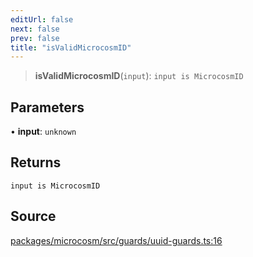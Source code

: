 ```yaml
---
editUrl: false
next: false
prev: false
title: "isValidMicrocosmID"
---
```


> **isValidMicrocosmID**(`input`): `input is MicrocosmID`

## Parameters

• **input**: `unknown`

## Returns

`input is MicrocosmID`

## Source

[packages/microcosm/src/guards/uuid-guards.ts:16](https://github.com/nodenogg-in/alpha-p2p/blob/d3c0d0ee190bdee84f8272463e9c5efc8c84f42d/packages/microcosm/src/guards/uuid-guards.ts#L16)
